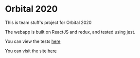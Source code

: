 # Orbital 2020

This is team stuff's project for Orbital 2020

The webapp is built on ReactJS and redux, and tested using jest.

You can view the tests [here](./jest_html_reporters.html)

You can visit the site [here](class-board-tasks.herokuapp.com/)
